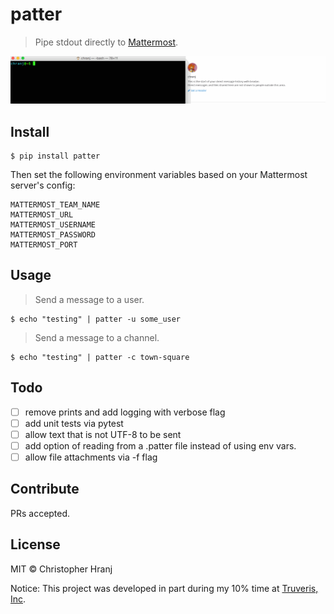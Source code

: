 # patter

> Pipe stdout directly to [Mattermost](https://mattermost.com/).

![patter demo](https://github.com/Brodan/patter/blob/master/demo.gif)

## Install

```
$ pip install patter
```

Then set the following environment variables based on your Mattermost server's config:
```
MATTERMOST_TEAM_NAME
MATTERMOST_URL
MATTERMOST_USERNAME
MATTERMOST_PASSWORD
MATTERMOST_PORT
```

## Usage

> Send a message to a user.
```
$ echo "testing" | patter -u some_user
```

> Send a message to a channel.
```
$ echo "testing" | patter -c town-square
```

## Todo
- [ ] remove prints and add logging with verbose flag
- [ ] add unit tests via pytest
- [ ] allow text that is not UTF-8 to be sent
- [ ] add option of reading from a .patter file instead of using env vars.
- [ ] allow file attachments via -f flag

## Contribute

PRs accepted.

## License

MIT © Christopher Hranj

Notice: This project was developed in part during my 10% time at [Truveris, Inc](https://www.truveris.com/).
